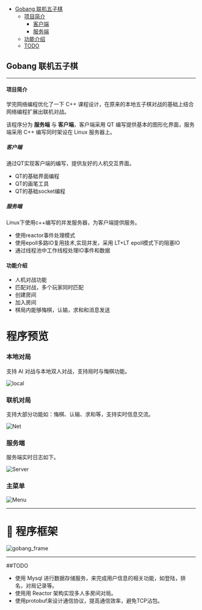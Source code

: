 - [Gobang 联机五子棋](#head1)
	- [ 项目简介](#head2)
		- [ 客户端](#head3)
		- [ 服务端](#head4)
	- [ 功能介绍](#head5)
	- [ TODO](#head6)

## <span id="head1">Gobang 联机五子棋</span>

------

#### <span id="head2"> 项目简介</span>
学完网络编程优化了一下 C++ 课程设计，在原来的本地五子棋对战的基础上结合网络编程扩展出联机对战。

该程序分为 **服务端** 与 **客户端**，客户端采用 QT 编写提供基本的图形化界面，服务端采用 C++ 编写同时架设在 Linux 服务器上。


##### <span id="head3"> 客户端</span>
通过QT实现客户端的编写，提供友好的人机交互界面。

- QT的基础界面编程
- QT的画笔工具
- QT的基础socket编程


##### <span id="head4"> 服务端</span>
Linux下使用c++编写的并发服务器，为客户端提供服务。

- 使用reactor事件处理模式
- 使用epoll多路IO复用技术,实现并发，采用 LT+LT epoll模式下的阻塞IO
- 通过线程池中工作线程处理IO事件和数据

#### <span id="head5"> 功能介绍</span>

- 人机对战功能
- 匹配对战，多个玩家同时匹配
- 创建房间
- 加入房间
- 棋局内能够悔棋，认输，求和和消息发送

# 程序预览


### 本地对局

支持 AI 对战与本地双人对战，支持局时与悔棋功能。

![local](https://z3.ax1x.com/2021/08/09/f8iTDH.png)

### 联机对局

支持大部分功能如：悔棋、认输、求和等，支持实时信息交流。

![Net](https://z3.ax1x.com/2021/08/09/f8ibVA.png)

### 服务端

服务端实时日志如下。

![Server](https://z3.ax1x.com/2021/08/09/f8i7bd.png)

### 主菜单

![Menu](https://z3.ax1x.com/2021/08/09/f8DvKx.jpg)

---

# 🌸 程序框架

![gobang_frame](https://z3.ax1x.com/2021/08/09/f1qTUJ.jpg)


---

##TODO
-  使用 Mysql 进行数据存储服务，来完成用户信息的相关功能，如登陆，排名，对局记录等。
-  使用用 Reactor 架构实现多人多房间对局。
-  使用protobuf来设计通信协议，提高通信效率，避免TCP沾包。
